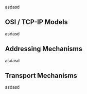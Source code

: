 asdasd

## OSI / TCP-IP Models

asdasd

## Addressing Mechanisms

asdasd

## Transport Mechanisms

asdasd
